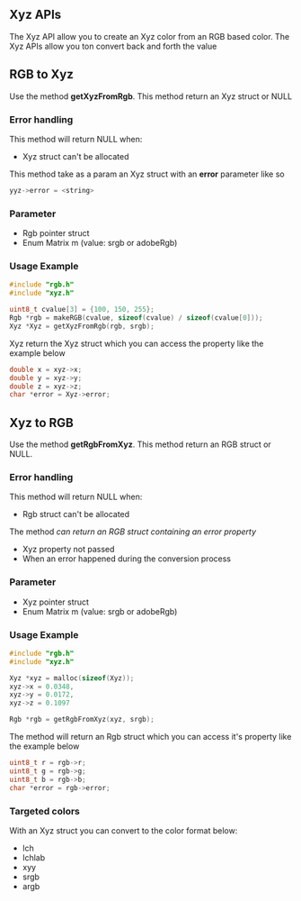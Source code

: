 ## Xyz APIs

The Xyz API allow you to create an Xyz color from an RGB based color. The Xyz APIs allow you ton convert back and forth the value

## RGB to Xyz

Use the method **getXyzFromRgb**. This method return an Xyz struct or NULL

### Error handling

This method will return NULL when:

- Xyz struct can't be allocated

This method take as a param an Xyz struct with an **error** parameter like so

```c
yyz->error = <string>
```

### Parameter

- Rgb pointer struct
- Enum Matrix m (value: srgb or adobeRgb)


### Usage Example

```c
#include "rgb.h"
#include "xyz.h"

uint8_t cvalue[3] = {100, 150, 255};
Rgb *rgb = makeRGB(cvalue, sizeof(cvalue) / sizeof(cvalue[0]));
Xyz *Xyz = getXyzFromRgb(rgb, srgb);
```

Xyz return the Xyz struct which you can access the property like the example below

```c
double x = xyz->x;
double y = xyz->y;
double z = xyz->z;
char *error = Xyz->error;
```

## Xyz to RGB

Use the method **getRgbFromXyz**. This method return an RGB struct or NULL.

### Error handling

This method will return NULL when:

- Rgb struct can't be allocated

The method *can return an RGB struct containing an error property*

- Xyz property not passed
- When an error happened during the conversion process

### Parameter

- Xyz pointer struct
- Enum Matrix m (value: srgb or adobeRgb)


### Usage Example

```c
#include "rgb.h"
#include "xyz.h"

Xyz *xyz = malloc(sizeof(Xyz));
xyz->x = 0.0348,
xyz->y = 0.0172,
xyz->z = 0.1097

Rgb *rgb = getRgbFromXyz(xyz, srgb);
```

The method will return an Rgb struct which you can access it's property like the example below

```c
uint8_t r = rgb->r;
uint8_t g = rgb->g;
uint8_t b = rgb->b;
char *error = rgb->error;
```

### Targeted colors

With an Xyz struct you can convert to the color format below:

- lch
- lchlab
- xyy
- srgb
- argb



